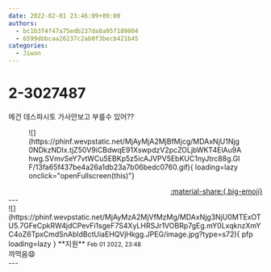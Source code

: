 ```yaml
---
date: 2022-02-01 23:46:09+09:00
authors:
  - bc1b3f4f47a75edb237da8a95f189004
  - 6599dbbcaa26237c2ab0f3becb421b45
categories:
  - Jiwon
---
```


# 2-3027487

<div class="post-container" markdown="1">
<div class="content-container md-sidebar__scrollwrap" markdown="1">

메건 데스파시토 가사안보고 부를수 있어??
<figure markdown="1">
![](https://phinf.wevpstatic.net/MjAyMjA2MjBfMjcg/MDAxNjU1Njg0NDkzNDIx.tjZ50V9iCBdwqE91XswpdzV2pcZOLjbWKT4ElAu9Ahwg.SVmvSeY7vtWCu5EBKp5z5icAJVPV5EbKUC1nyJtrc88g.GIF/13fa65f437be4a26a1db23a7b06bedc0760.gif){ loading=lazy onclick="openFullscreen(this)"}
</figure>


</div>
</div>

<div style="text-align: right;" markdown="1">
<a href="https://weverse.io/fromis9/fanpost/2-3027487" style="text-align: right;">:material-share:{.big-emoji}</a>
</div>
---

<div class="comments-container md-sidebar__scrollwrap" markdown="1">
<div class="comment" markdown="1">
<div class='id-container' markdown="1">
![](https://phinf.wevpstatic.net/MjAyMzA2MjVfMzMg/MDAxNjg3NjU0MTExOTU5.7GFeCpkRW4jdCPevFi1sgeF7S4XyLHRSJr1VOBRp7gEg.mY0LxqknzXmYC4oZ6TpxCmdSnAbldBctUiaEHQVjHkgg.JPEG/image.jpg?type=s72){ pfp loading=lazy }
**<span class="artist">지원</span>** <small>Feb 01 2022, 23:48</small><br>
</div>
<div class='comment-body' markdown="1">
까먹음😧
</div>
</div>
</div>
---

